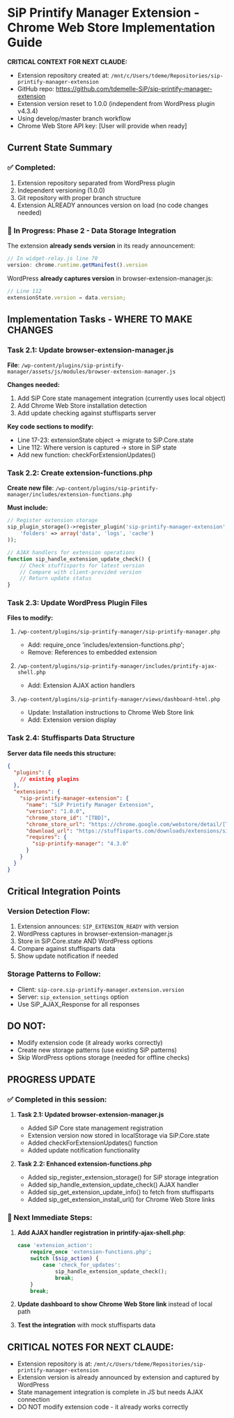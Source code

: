 # SiP Printify Manager Extension - Chrome Web Store Implementation Guide

**CRITICAL CONTEXT FOR NEXT CLAUDE:**
- Extension repository created at: `/mnt/c/Users/tdeme/Repositories/sip-printify-manager-extension`
- GitHub repo: https://github.com/tdemelle-SiP/sip-printify-manager-extension
- Extension version reset to 1.0.0 (independent from WordPress plugin v4.3.4)
- Using develop/master branch workflow
- Chrome Web Store API key: [User will provide when ready]

## Current State Summary

### ✅ Completed:
1. Extension repository separated from WordPress plugin
2. Independent versioning (1.0.0) 
3. Git repository with proper branch structure
4. Extension ALREADY announces version on load (no code changes needed)

### 🔄 In Progress: Phase 2 - Data Storage Integration

The extension **already sends version** in its ready announcement:
```javascript
// In widget-relay.js line 70
version: chrome.runtime.getManifest().version
```

WordPress **already captures version** in browser-extension-manager.js:
```javascript  
// Line 112
extensionState.version = data.version;
```

## Implementation Tasks - WHERE TO MAKE CHANGES

### Task 2.1: Update browser-extension-manager.js
**File**: `/wp-content/plugins/sip-printify-manager/assets/js/modules/browser-extension-manager.js`

**Changes needed:**
1. Add SiP Core state management integration (currently uses local object)
2. Add Chrome Web Store installation detection
3. Add update checking against stuffisparts server

**Key code sections to modify:**
- Line 17-23: extensionState object → migrate to SiP.Core.state
- Line 112: Where version is captured → store in SiP state
- Add new function: checkForExtensionUpdates()

### Task 2.2: Create extension-functions.php
**Create new file**: `/wp-content/plugins/sip-printify-manager/includes/extension-functions.php`

**Must include:**
```php
// Register extension storage
sip_plugin_storage()->register_plugin('sip-printify-manager-extension', array(
    'folders' => array('data', 'logs', 'cache')
));

// AJAX handlers for extension operations
function sip_handle_extension_update_check() {
    // Check stuffisparts for latest version
    // Compare with client-provided version
    // Return update status
}
```

### Task 2.3: Update WordPress Plugin Files

**Files to modify:**
1. `/wp-content/plugins/sip-printify-manager/sip-printify-manager.php`
   - Add: require_once 'includes/extension-functions.php';
   - Remove: References to embedded extension

2. `/wp-content/plugins/sip-printify-manager/includes/printify-ajax-shell.php`
   - Add: Extension AJAX action handlers

3. `/wp-content/plugins/sip-printify-manager/views/dashboard-html.php`
   - Update: Installation instructions to Chrome Web Store link
   - Add: Extension version display

### Task 2.4: Stuffisparts Data Structure

**Server data file needs this structure:**
```json
{
  "plugins": { 
    // existing plugins 
  },
  "extensions": {
    "sip-printify-manager-extension": {
      "name": "SiP Printify Manager Extension",
      "version": "1.0.0",
      "chrome_store_id": "[TBD]",
      "chrome_store_url": "https://chrome.google.com/webstore/detail/[TBD]",
      "download_url": "https://stuffisparts.com/downloads/extensions/sip-printify-manager-extension-1.0.0.zip",
      "requires": {
        "sip-printify-manager": "4.3.0"
      }
    }
  }
}
```

## Critical Integration Points

### Version Detection Flow:
1. Extension announces: `SIP_EXTENSION_READY` with version
2. WordPress captures in browser-extension-manager.js
3. Store in SiP.Core.state AND WordPress options
4. Compare against stuffisparts data
5. Show update notification if needed

### Storage Patterns to Follow:
- Client: `sip-core.sip-printify-manager.extension.version`
- Server: `sip_extension_settings` option
- Use SiP_AJAX_Response for all responses

## DO NOT:
- Modify extension code (it already works correctly)
- Create new storage patterns (use existing SiP patterns)
- Skip WordPress options storage (needed for offline checks)

## PROGRESS UPDATE

### ✅ Completed in this session:
1. **Task 2.1: Updated browser-extension-manager.js**
   - Added SiP Core state management registration
   - Extension version now stored in localStorage via SiP.Core.state
   - Added checkForExtensionUpdates() function
   - Added update notification functionality

2. **Task 2.2: Enhanced extension-functions.php**
   - Added sip_register_extension_storage() for SiP storage integration
   - Added sip_handle_extension_update_check() AJAX handler
   - Added sip_get_extension_update_info() to fetch from stuffisparts
   - Added sip_get_extension_install_url() for Chrome Web Store links

### 🔄 Next Immediate Steps:
1. **Add AJAX handler registration in printify-ajax-shell.php**:
   ```php
   case 'extension_action':
       require_once 'extension-functions.php';
       switch ($sip_action) {
           case 'check_for_updates':
               sip_handle_extension_update_check();
               break;
       }
       break;
   ```

2. **Update dashboard to show Chrome Web Store link** instead of local path

3. **Test the integration** with mock stuffisparts data

## CRITICAL NOTES FOR NEXT CLAUDE:
- Extension repository is at: `/mnt/c/Users/tdeme/Repositories/sip-printify-manager-extension`
- Extension version is already announced by extension and captured by WordPress
- State management integration is complete in JS but needs AJAX connection
- DO NOT modify extension code - it already works correctly